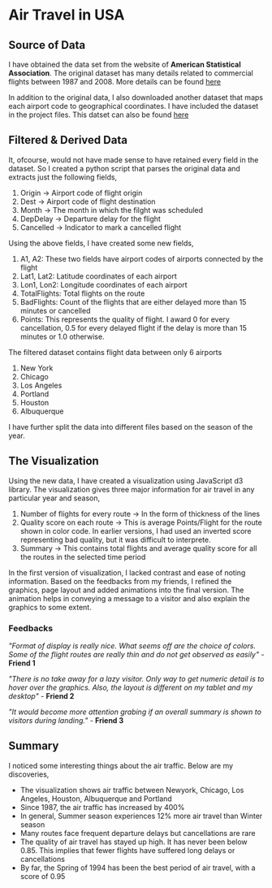 # Air Travel in USA

## Source of Data

I have obtained the data set from the website of **American Statistical Association**. The original dataset has many details related to commercial flights between 1987 and 2008. More details can be found [here](http://stat-computing.org/dataexpo/2009/the-data.html)

In addition to the original data, I also downloaded another dataset that maps each airport code to geographical coordinates. I have included the dataset in the project files. This datset can also be found [here](https://opendata.socrata.com/dataset/)

## Filtered & Derived Data

It, ofcourse, would not have made sense to have retained every field in the dataset. So I created a python script that parses the original data and extracts just the following fields,
1. Origin -> Airport code of flight origin
1. Dest -> Airport code of flight destination
1. Month -> The month in which the filght was scheduled
1. DepDelay -> Departure delay for the flight
1. Cancelled -> Indicator to mark a cancelled flight

Using the above fields, I have created some new fields,
1. A1, A2: These two fields have airport codes of airports connected by the flight
1. Lat1, Lat2: Latitude coordinates of each airport
1. Lon1, Lon2: Longitude coordinates of each airport
1. TotalFlights: Total flights on the route
1. BadFlights: Count of the flights that are either delayed more than 15 minutes or cancelled
1. Points: This represents the quality of flight. I award 0 for every cancellation, 0.5 for every delayed flight if the delay is more than 15 minutes or 1.0 otherwise.

The filtered dataset contains flight data between only 6 airports
1. New York
1. Chicago
1. Los Angeles
1. Portland
1. Houston
1. Albuquerque

I have further split the data into different files based on the season of the year.

## The Visualization
Using the new data, I have created a visualization using JavaScript d3 library. The visualization gives three major information for air travel in any particular year and season,
1. Number of flights for every route -> In the form of thickness of the lines
1. Quality score on each route -> This is average Points/Flight for the route shown in color code. In earlier versions, I had used an inverted score representing bad quality, but it was difficult to interprete.
1. Summary -> This contains total flights and average quality score for all the routes in the selected time period

In the first version of visualization, I lacked contrast and ease of noting information. Based on the feedbacks from my friends, I refined the graphics, page layout and added animations into the final version. The animation helps in conveying a message to a visitor and also explain the graphics to some extent.

### Feedbacks

_"Format of display is really nice. What seems off are the choice of colors. Some of the flight routes are really thin and do not get observed as easily"_ - **Friend 1**


_"There is no take away for a lazy visitor. Only way to get numeric detail is to hover over the graphics. Also, the layout is different on my tablet and my desktop"_ - **Friend 2**


_"It would become more attention grabing if an overall summary is shown to visitors during landing."_ - **Friend 3**

## Summary

I noticed some interesting things about the air traffic. Below are my discoveries,

- The visualization shows air traffic between Newyork, Chicago, Los Angeles, Houston, Albuquerque and Portland
- Since 1987, the air traffic has increased by 400%
- In general, Summer season experiences 12% more air travel than Winter season
- Many routes face frequent departure delays but cancellations are rare
- The quality of air travel has stayed up high. It has never been below 0.85. This implies that fewer flights have suffered long delays or cancellations
- By far, the Spring of 1994 has been the best period of air travel, with a score of 0.95